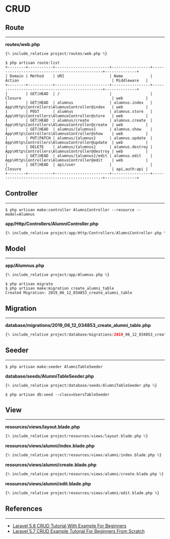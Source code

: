 # CRUD

## Route

---

**routes/web.php**

```php
{% include_relative project/routes/web.php %}
```

```
$ php artisan route:list
+--------+-----------+------------------------+-----------------+------------------------------------------------+--------------+
| Domain | Method    | URI                    | Name            | Action                                         | Middleware   |
+--------+-----------+------------------------+-----------------+------------------------------------------------+--------------+
|        | GET|HEAD  | /                      |                 | Closure                                        | web          |
|        | GET|HEAD  | alumnus                | alumnus.index   | App\Http\Controllers\AlumnusController@index   | web          |
|        | POST      | alumnus                | alumnus.store   | App\Http\Controllers\AlumnusController@store   | web          |
|        | GET|HEAD  | alumnus/create         | alumnus.create  | App\Http\Controllers\AlumnusController@create  | web          |
|        | GET|HEAD  | alumnus/{alumnus}      | alumnus.show    | App\Http\Controllers\AlumnusController@show    | web          |
|        | PUT|PATCH | alumnus/{alumnus}      | alumnus.update  | App\Http\Controllers\AlumnusController@update  | web          |
|        | DELETE    | alumnus/{alumnus}      | alumnus.destroy | App\Http\Controllers\AlumnusController@destroy | web          |
|        | GET|HEAD  | alumnus/{alumnus}/edit | alumnus.edit    | App\Http\Controllers\AlumnusController@edit    | web          |
|        | GET|HEAD  | api/user               |                 | Closure                                        | api,auth:api |
+--------+-----------+------------------------+-----------------+------------------------------------------------+--------------+
```

## Controller

---

```
$ php artisan make:controller AlumniController --resource --model=Alumnus
```

**app/Http/Controllers/AlumniController.php**

```php
{% include_relative project/app/Http/Controllers/AlumniController.php %}
```

## Model

---

**app/Alumnus.php**

```php
{% include_relative project/app/Alumnus.php %}
```

```
$ php artisan migrate
$ php artisan make:migration create_alumni_table
Created Migration: 2019_06_12_034853_create_alumni_table
```

## Migration

---

**database/migrations/2019_06_12_034853_create_alumni_table.php**

```php
{% include_relative project/database/migrations/2019_06_12_034853_create_alumni_table.php %}
```

## Seeder

---

```
$ php artisan make:seeder AlumniTableSeeder
```

**database/seeds/AlumniTableSeeder.php**

```php
{% include_relative project/database/seeds/AlumniTableSeeder.php %}
```

```
$ php artisan db:seed --class=UsersTableSeeder
```

## View

---

**resources/views/layout.blade.php**

```php
{% include_relative project/resources/views/layout.blade.php %}
```

**resources/views/alumni/index.blade.php**

```php
{% include_relative project/resources/views/alumni/index.blade.php %}
```

**resources/views/alumni/create.blade.php**

```php
{% include_relative project/resources/views/alumni/create.blade.php %}
```

**resources/views/alumni/edit.blade.php**

```php
{% include_relative project/resources/views/alumni/edit.blade.php %}
```

## References

---

- [Laravel 5.8 CRUD Tutorial With Example For Beginners](https://appdividend.com/2019/03/08/laravel-5-8-crud-tutorial-with-example-for-beginners/)
- [Laravel 5.7 CRUD Example Tutorial For Beginners From Scratch](https://appdividend.com/2018/09/06/laravel-5-7-crud-example-tutorial/)
